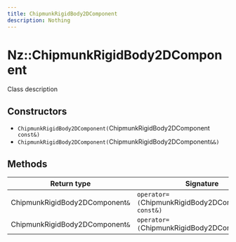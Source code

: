 ```yaml
---
title: ChipmunkRigidBody2DComponent
description: Nothing
---
```


# Nz::ChipmunkRigidBody2DComponent

Class description

## Constructors

- `ChipmunkRigidBody2DComponent(`ChipmunkRigidBody2DComponent` const&)`
- `ChipmunkRigidBody2DComponent(`ChipmunkRigidBody2DComponent`&&)`

## Methods

| Return type | Signature |
| ----------- | --------- |
| ChipmunkRigidBody2DComponent`&` | `operator=(`ChipmunkRigidBody2DComponent` const&)` |
| ChipmunkRigidBody2DComponent`&` | `operator=(`ChipmunkRigidBody2DComponent`&&)` |

